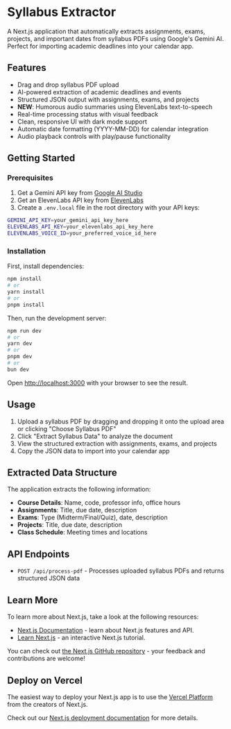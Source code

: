 # Syllabus Extractor

A Next.js application that automatically extracts assignments, exams, projects, and important dates from syllabus PDFs using Google's Gemini AI. Perfect for importing academic deadlines into your calendar app.

## Features

- Drag and drop syllabus PDF upload
- AI-powered extraction of academic deadlines and events
- Structured JSON output with assignments, exams, and projects
- **NEW**: Humorous audio summaries using ElevenLabs text-to-speech
- Real-time processing status with visual feedback
- Clean, responsive UI with dark mode support
- Automatic date formatting (YYYY-MM-DD) for calendar integration
- Audio playback controls with play/pause functionality

## Getting Started

### Prerequisites




1. Get a Gemini API key from [Google AI Studio](https://makersuite.google.com/app/apikey)
2. Get an ElevenLabs API key from [ElevenLabs](https://elevenlabs.io/app/settings/api-keys)
3. Create a `.env.local` file in the root directory with your API keys:

```bash
GEMINI_API_KEY=your_gemini_api_key_here
ELEVENLABS_API_KEY=your_elevenlabs_api_key_here
ELEVENLABS_VOICE_ID=your_preferred_voice_id_here
```

### Installation

First, install dependencies:

```bash
npm install
# or
yarn install
# or
pnpm install
```

Then, run the development server:

```bash
npm run dev
# or
yarn dev
# or
pnpm dev
# or
bun dev
```

Open [http://localhost:3000](http://localhost:3000) with your browser to see the result.

## Usage

1. Upload a syllabus PDF by dragging and dropping it onto the upload area or clicking "Choose Syllabus PDF"
2. Click "Extract Syllabus Data" to analyze the document
3. View the structured extraction with assignments, exams, and projects
4. Copy the JSON data to import into your calendar app

## Extracted Data Structure

The application extracts the following information:
- **Course Details**: Name, code, professor info, office hours
- **Assignments**: Title, due date, description
- **Exams**: Type (Midterm/Final/Quiz), date, description  
- **Projects**: Title, due date, description
- **Class Schedule**: Meeting times and locations

## API Endpoints

- `POST /api/process-pdf` - Processes uploaded syllabus PDFs and returns structured JSON data

## Learn More

To learn more about Next.js, take a look at the following resources:

- [Next.js Documentation](https://nextjs.org/docs) - learn about Next.js features and API.
- [Learn Next.js](https://nextjs.org/learn) - an interactive Next.js tutorial.

You can check out [the Next.js GitHub repository](https://github.com/vercel/next.js) - your feedback and contributions are welcome!

## Deploy on Vercel

The easiest way to deploy your Next.js app is to use the [Vercel Platform](https://vercel.com/new?utm_medium=default-template&filter=next.js&utm_source=create-next-app&utm_campaign=create-next-app-readme) from the creators of Next.js.

Check out our [Next.js deployment documentation](https://nextjs.org/docs/app/building-your-application/deploying) for more details.
